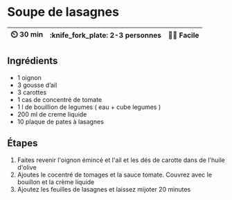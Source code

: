 ---
---

# Soupe de lasagnes

| :timer_clock: 30 min | :knife_fork_plate: 2-3 personnes | :cook: Facile |
| :------------------: | :------------------------------: | :-----------: |

## Ingrédients

- 1 oignon
- 3 gousse d’ail
- 3 carottes
- 1 cas de concentré de tomate
- 1 l de bouillion de legumes ( eau + cube legumes )
- 200 ml de creme liquide
- 10 plaque de pates à lasagnes

## Étapes

1. Faites revenir l'oignon émincé et l'ail et les dés de carotte dans de l'huile d'olive
1. Ajoutes le cocentré de tomages et la sauce tomate. Couvrez avec le bouillon et la crème liquide
1. Ajoutez les feuilles de lasagnes et laissez mijoter 20 minutes
